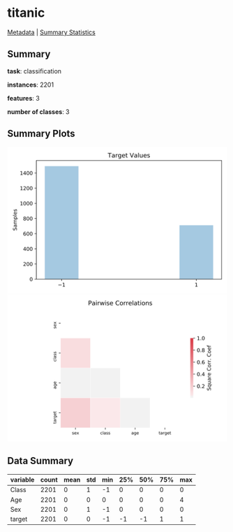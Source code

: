 # titanic

[Metadata](metadata.yaml) | [Summary Statistics](summary_stats.csv)

## Summary

**task**: classification

**instances**: 2201

**features**: 3

**number of classes**: 3

## Summary Plots

![Labels](label.svg)
![Corr](corr.svg)

## Data Summary

|	variable	|	count	|	mean	|	std	|	min	|	25%	|	50%	|	75%	|	max|
| --- | --- | --- | --- | --- | --- | --- | --- | --- |
|	Class	|	2201	|	0	|	1	|	-1	|	0	|	0	|	0	|	0
|	Age	|	2201	|	0	|	0	|	0	|	0	|	0	|	0	|	4
|	Sex	|	2201	|	0	|	1	|	-1	|	0	|	0	|	0	|	0
|	target	|	2201	|	0	|	0	|	-1	|	-1	|	-1	|	1	|	1
